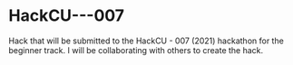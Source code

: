 # HackCU---007
Hack that will be submitted to the HackCU - 007 (2021) hackathon for the beginner track. I will be collaborating with others to create the hack.
